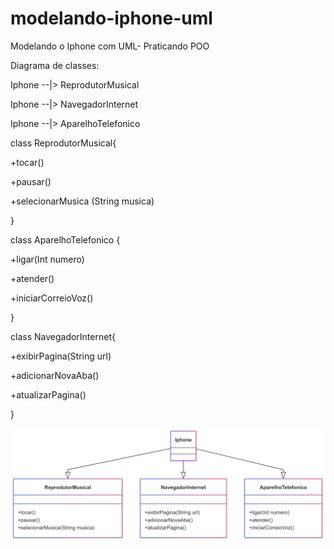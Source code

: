 # modelando-iphone-uml
Modelando o Iphone com UML- Praticando POO

Diagrama de classes: 

Iphone --|> ReprodutorMusical 

Iphone --|> NavegadorInternet 

Iphone --|> AparelhoTelefonico 

class ReprodutorMusical{

+tocar()

+pausar()

+selecionarMusica (String musica) 

}

class AparelhoTelefonico {

+ligar(Int numero) 

+atender()

+iniciarCorreioVoz()

}

class NavegadorInternet{

+exibirPagina(String url) 

+adicionarNovaAba() 

+atualizarPagina() 

}

![alt text](DiagramaIphone.png)